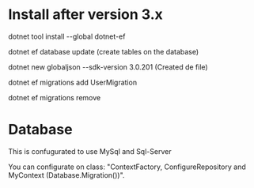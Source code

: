 # Install after version 3.x
dotnet tool install --global dotnet-ef

dotnet ef database update (create tables on the database)

dotnet new globaljson --sdk-version 3.0.201 (Created de file)

dotnet ef migrations add UserMigration

dotnet ef migrations remove

# Database
This is confugurated to use MySql and Sql-Server

You can configurate on class: "ContextFactory, ConfigureRepository and MyContext (Database.Migration())".
